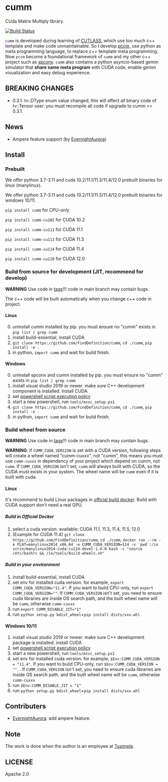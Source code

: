 # cumm
CUda Matrix Multiply library.

[![Build Status](https://github.com/FindDefinition/cumm/workflows/build/badge.svg)](https://github.com/FindDefinition/cumm/actions?query=workflow%3Abuild)

```cumm``` is developed during learning of [CUTLASS](https://github.com/NVIDIA/cutlass), which use too much c++ template and make code unmaintainable. So I develop [pccm](https://github.com/FindDefinition/PCCM), use python as meta programming language, to replace c++ template meta programming. 
Now ```pccm``` become a foundational framework of ```cumm``` and my other c++ project such as [spconv](https://github.com/traveller59/spconv). 
```cumm``` also contains a python asyncio-based gemm simulator that **share same meta program** with CUDA code, enable gemm visualization and easy debug experience.

## BREAKING CHANGES

* 0.3.1: tv::DType enum value changed, this will affect all binary code of tv::Tensor user. you must recompile all code if upgrade to cumm >= 0.3.1.

## News

* Ampere feature support (by [EvernightAurora](https://github.com/EvernightAurora))

## Install

### Prebuilt

We offer python 3.7-3.11 and cuda 10.2/11.1/11.3/11.4/12.0 prebuilt binaries for linux (manylinux).

We offer python 3.7-3.11 and cuda 10.2/11.1/11.3/11.4/12.0 prebuilt binaries for windows 10/11.

```pip install cumm``` for CPU-only

```pip install cumm-cu102``` for CUDA 10.2

```pip install cumm-cu111``` for CUDA 11.1

```pip install cumm-cu113``` for CUDA 11.3

```pip install cumm-cu114``` for CUDA 11.4

```pip install cumm-cu120``` for CUDA 12.0

### Build from source for development (JIT, recommend for develop)

**WARNING** Use code in [tags](https://github.com/FindDefinition/cumm/releases)!!! code in main branch may contain bugs.

The c++ code will be built automatically when you change c++ code in project.

#### Linux

0. uninstall cumm installed by pip. you must ensure no "cumm" exists in ```pip list | grep cumm```
1. install build-essential, install CUDA
2. ```git clone https://github.com/FindDefinition/cumm```, ```cd ./cumm```, ```pip install -e .```
3. in python, ```import cumm``` and wait for build finish.

#### Windows
0. uninstall spconv and cumm installed by pip. you must ensure no "cumm" exists in ```pip list | grep cumm```
1. install visual studio 2019 or newer. make sure C++ development component is installed. install CUDA
2. set [powershell script execution policy](https://docs.microsoft.com/en-us/powershell/module/microsoft.powershell.core/about/about_execution_policies?view=powershell-7.1)
3. start a new powershell, run ```tools/msvc_setup.ps1```
4. ```git clone https://github.com/FindDefinition/cumm```, ```cd ./cumm```, ```pip install -e .```
5. in python, ```import cumm``` and wait for build finish.

### Build wheel from source 

**WARNING** Use code in [tags](https://github.com/FindDefinition/cumm/releases)!!! code in main branch may contain bugs.

**WARNING**: If ```CUMM_CUDA_VERSION``` is set with a CUDA version, following steps will create a wheel named "cumm-cuxxx", not "cumm", this means you must use ```cumm-cuxxx``` in dependency of your project which depend on cumm, not ```cumm```. If ```CUMM_CUDA_VERSION``` isn't set, ```cumm``` will always built with CUDA, so the CUDA must exists in your system. The wheel name will be ```cumm``` even if it is built with cuda.

#### Linux

It's recommend to build Linux packages in [official build docker](https://github.com/FindDefinition/cumm/blob/main/.github/workflows/build.yaml). Build with CUDA support don't need a real GPU.

##### Build in Official Docker

1. select a cuda version. available: CUDA 11.1, 11.3, 11.4, 11.5, 12.0
2. (Example for CUDA 11.4) ```git clone https://github.com/FindDefinition/cumm```, ```cd ./cumm```, ```docker run --rm -e PLAT=manylinux2014_x86_64 -e CUMM_CUDA_VERSION=114 -v `pwd`:/io scrin/manylinux2014-cuda:cu114-devel-1.0.0 bash -c "source /etc/bashrc && /io/tools/build-wheels.sh"```

##### Build in your environment

1. install build-essential, install CUDA
2. set env for installed cuda version. for example, ```export CUMM_CUDA_VERSION="11.4"```. If you want to build CPU-only, run ```export CUMM_CUDA_VERSION=""```. If ```CUMM_CUDA_VERSION``` isn't set, you need to ensure cuda libraries are inside OS search path, and the built wheel name will be ```cumm```, otherwise ```cumm-cuxxx```
3. run ```export CUMM_DISABLE_JIT="1"```
4. run ```python setup.py bdist_wheel```+```pip install dists/xxx.whl```

#### Windows 10/11

1. install visual studio 2019 or newer. make sure C++ development package is installed. install CUDA
2. set [powershell script execution policy](https://docs.microsoft.com/en-us/powershell/module/microsoft.powershell.core/about/about_execution_policies?view=powershell-7.1)
3. start a new powershell, run ```tools/msvc_setup.ps1```
4. set env for installed cuda version. for example, ```$Env:CUMM_CUDA_VERSION = "11.4"```. If you want to build CPU-only, run ```$Env:CUMM_CUDA_VERSION = ""```. . If ```CUMM_CUDA_VERSION``` isn't set, you need to ensure cuda libraries are inside OS search path, and the built wheel name will be ```cumm```, otherwise ```cumm-cuxxx```
4. run ```$Env:CUMM_DISABLE_JIT = "1"```
5. run ```python setup.py bdist_wheel```+```pip install dists/xxx.whl```

## Contributers

* [EvernightAurora](https://github.com/EvernightAurora): add ampere feature.

## Note
The work is done when the author is an employee at [Tusimple](https://www.tusimple.com/).

## LICENSE

Apache 2.0
